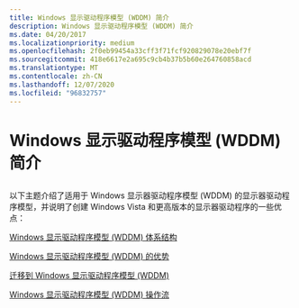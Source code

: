 ```yaml
---
title: Windows 显示驱动程序模型 (WDDM) 简介
description: Windows 显示驱动程序模型 (WDDM) 简介
ms.date: 04/20/2017
ms.localizationpriority: medium
ms.openlocfilehash: 2f0eb99454a33cff3f71fcf920829078e20ebf7f
ms.sourcegitcommit: 418e6617e2a695c9cb4b37b5b60e264760858acd
ms.translationtype: MT
ms.contentlocale: zh-CN
ms.lasthandoff: 12/07/2020
ms.locfileid: "96832757"
---
```

# <a name="introduction-to-the-windows-display-driver-model-wddm"></a>Windows 显示驱动程序模型 (WDDM) 简介


## <span id="ddk_introduction_to_the_windows_codename_longhorn_display_driver_model"></span><span id="DDK_INTRODUCTION_TO_THE_WINDOWS_CODENAME_LONGHORN_DISPLAY_DRIVER_MODEL"></span>


以下主题介绍了适用于 Windows 显示器驱动程序模型 (WDDM) 的显示器驱动程序模型，并说明了创建 Windows Vista 和更高版本的显示器驱动程序的一些优点：

[Windows 显示驱动程序模型 (WDDM) 体系结构](windows-vista-and-later-display-driver-model-architecture.md)

[Windows 显示驱动程序模型 (WDDM) 的优势](benefits-of-the-windows-vista-and-later-display-driver-model.md)

[迁移到 Windows 显示驱动程序模型 (WDDM)](migrating-to-the-windows-vista-and-later-display-driver-model.md)

[Windows 显示驱动程序模型 (WDDM) 操作流](windows-vista-and-later-display-driver-model-operation-flow.md)

 

 





